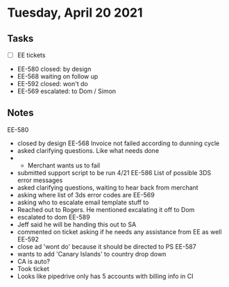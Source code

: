 # Tuesday, April 20 2021

## Tasks
- [ ] EE tickets
* EE-580 closed: by design
* EE-568 waiting on follow up
* EE-592 closed: won't do
* EE-569 escalated: to Dom / Simon
## Notes
EE-580
* closed by design
EE-568 Invoice not failed according to dunning cycle
* asked clarifying questions. Like what needs done
* * Merchant wants us to fail
* submitted support script to be run 4/21
EE-586 List of possible 3DS error messages
* asked clarifying questions, waiting to hear back from merchant
* asking where list of 3ds error codes are
EE-569
* asking who to escalate email template stuff to
* Reached out to Rogers. He mentioned excalating it off to Dom
* escalated to dom
EE-589
* Jeff said he will be handing this out to SA
* commented on ticket asking if he needs any assistance from EE as well
EE-592
* close ad 'wont do' because it should be directed to PS
EE-587
* wants to add 'Canary Islands' to country drop down
* CA is auto?
* Took ticket
* Looks like pipedrive only has 5 accounts with billing info in CI

